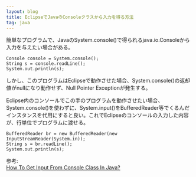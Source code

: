 ```yaml
---
layout: blog
title: EclipseでJavaのConsoleクラスから入力を得る方法
tag: java
---
```




簡単なプログラムで、JavaのSystem.console()で得られるjava.io.Consoleから入力を与えたい場合がある。

    Console console = System.console();
    String s = console.readLine();
    System.out.println(s);

しかし、このプログラムはEclipseで動作させた場合、System.console()の返却値がnullになり動作せず、Null Pointer Exceptionが発生する。

Eclipse内のコンソールでこの手のプログラムを動作させたい場合、System.console()を使わずに、System.input()をBufferedReader等でくるんだインスタンスを代用にすると良い。これでEclipseのコンソールの入力した内容が、行単位でプログラムに渡せる。

    BufferedReader br = new BufferedReader(new InputStreamReader(System.in));
    String s = br.readLine();
    System.out.println(s);

参考:  
[How To Get Input From Console Class In Java?](http://stackoverflow.com/questions/4644415/how-to-get-input-from-console-class-in-java)
